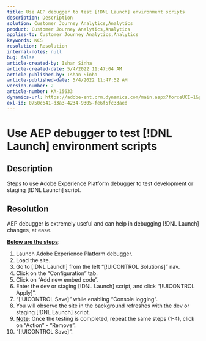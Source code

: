 ```yaml
---
title: Use AEP debugger to test [!DNL Launch] environment scripts
description: Description
solution: Customer Journey Analytics,Analytics
product: Customer Journey Analytics,Analytics
applies-to: Customer Journey Analytics,Analytics
keywords: KCS
resolution: Resolution
internal-notes: null
bug: false
article-created-by: Ishan Sinha
article-created-date: 5/4/2022 11:47:04 AM
article-published-by: Ishan Sinha
article-published-date: 5/4/2022 11:47:52 AM
version-number: 2
article-number: KA-15633
dynamics-url: https://adobe-ent.crm.dynamics.com/main.aspx?forceUCI=1&pagetype=entityrecord&etn=knowledgearticle&id=753eede9-9fcb-ec11-a7b5-6045bd00db25
exl-id: 0750c641-d3a3-4234-9305-fe6f5fc33aed
---
```

# Use AEP debugger to test [!DNL Launch] environment scripts

## Description


Steps to use Adobe Experience Platform debugger to test development or staging [!DNL Launch] script.


## Resolution


AEP debugger is extremely useful and can help in debugging [!DNL Launch] changes, at ease.

<b><u>Below are the steps</u></b>:

1. Launch Adobe Experience Platform debugger.
2. Load the site.
3. Go to [!DNL Launch] from the left “[!UICONTROL Solutions]” nav.
4. Click on the “Configuration” tab.
5. Click on “Add new embed code”.
6. Enter the dev or staging [!DNL Launch] script, and click “[!UICONTROL Apply]”.
7. “[!UICONTROL Save]” while enabling “Console logging”.
8. You will observe the site in the background refreshes with the dev or staging [!DNL Launch] script.
9. <b><u>Note</u></b>: Once the testing is completed, repeat the same steps (1-4), click on “Action” - “Remove”.
10. “[!UICONTROL Save]”.
